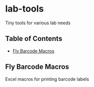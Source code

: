 # lab-tools
 Tiny tools for various lab needs

## Table of Contents
- [Fly Barcode Macros](#fly-barcode-macros)

## Fly Barcode Macros
Excel macros for printing barcode labels